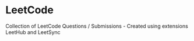 # LeetCode
Collection of LeetCode Questions / Submissions - Created using extensions LeetHub and LeetSync
